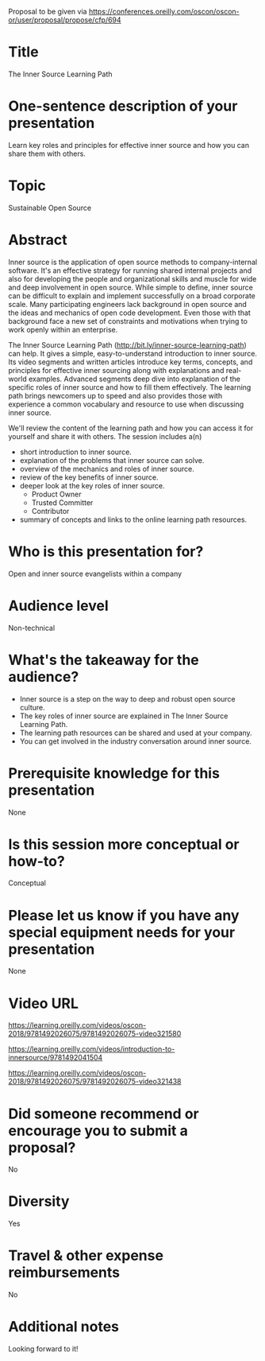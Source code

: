 Proposal to be given via https://conferences.oreilly.com/oscon/oscon-or/user/proposal/propose/cfp/694

# Title

The Inner Source Learning Path

# One-sentence description of your presentation

Learn key roles and principles for effective inner source and how you can share them with others.

# Topic

Sustainable Open Source

# Abstract

Inner source is the application of open source methods to company-internal software.
It's an effective strategy for running shared internal projects and also for developing the people and organizational skills and muscle for wide and deep involvement in open source.
While simple to define, inner source can be difficult to explain and implement successfully on a broad corporate scale.
Many participating engineers lack background in open source and the ideas and mechanics of open code development.
Even those with that background face a new set of constraints and motivations when trying to work openly within an enterprise.

The Inner Source Learning Path (http://bit.ly/inner-source-learning-path) can help.
It gives a simple, easy-to-understand introduction to inner source.
Its video segments and written articles introduce key terms, concepts, and principles for effective inner sourcing along with explanations and real-world examples.
Advanced segments deep dive into explanation of the specific roles of inner source and how to fill them effectively.
The learning path brings newcomers up to speed and also provides those with experience a common vocabulary and resource to use when discussing inner source.

We'll review the content of the learning path and how you can access it for yourself and share it with others.
The session includes a(n)
* short introduction to inner source.
* explanation of the problems that inner source can solve.
* overview of the mechanics and roles of inner source.
* review of the key benefits of inner source.
* deeper look at the key roles of inner source.
  * Product Owner
  * Trusted Committer
  * Contributor
* summary of concepts and links to the online learning path resources.

# Who is this presentation for?

Open and inner source evangelists within a company 

# Audience level

Non-technical

# What's the takeaway for the audience?

* Inner source is a step on the way to deep and robust open source culture. 
* The key roles of inner source are explained in The Inner Source Learning Path.
* The learning path resources can be shared and used at your company.
* You can get involved in the industry conversation around inner source.

# Prerequisite knowledge for this presentation

None

# Is this session more conceptual or how-to?

Conceptual

# Please let us know if you have any special equipment needs for your presentation

None

# Video URL

https://learning.oreilly.com/videos/oscon-2018/9781492026075/9781492026075-video321580

https://learning.oreilly.com/videos/introduction-to-innersource/9781492041504

https://learning.oreilly.com/videos/oscon-2018/9781492026075/9781492026075-video321438

# Did someone recommend or encourage you to submit a proposal?

No

# Diversity

Yes

# Travel & other expense reimbursements

No

# Additional notes

Looking forward to it!
